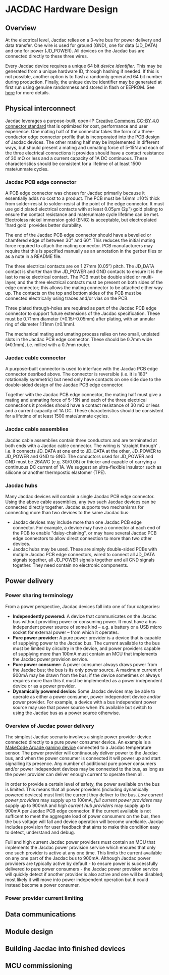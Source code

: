 # JACDAC Hardware Design

## Overview

At the electrical level, Jacdac relies on a 3-wire bus for power delivery and data transfer. One wire is used for ground (GND), one for data (JD_DATA) and one for power (JD_POWER). All devices on the Jacdac bus are connected directly to these three wires. 

Every Jacdac device requires a unique 64 bit _device identifier_. This may be generated from a unique hardware ID, through hashing if needed. 
If this is not possible, another option is to flash a randomly generated 64 bit number during production. Finally, the unique device identifier may be generated at first run using genuine randomness and stored in flash or EEPROM. See [here](https://github.com/mmoskal/jacdac-stm32g0#control-layer) for more details.

## Physical interconnect

Jacdac leverages a purpose-built, open-IP [Creative Commons CC-BY 4.0](https://creativecommons.org/licenses/by/4.0/) [connector standard](https://github.com/microsoft/jacdac-ddk/tree/main/connector#cable) that is optimized for cost, performance and user experience. One mating half of the connector takes the form of a three-conductor edge connector profile that is incorporated into the PCB design of Jacdac devices. The other mating half may be implemented in different ways, but should present a mating and unmating force of 5-15N and each of the three electrical connections it provides should have a contact resistance of 30 mΩ or less and a current capacity of 1A DC continuous. These characteristics should be consistent for a lifetime of at least 1500 mate/unmate cycles. 

### Jacdac PCB edge connector 

A PCB edge connector was chosen for Jacdac primarily because it essentially adds no cost to a product. The PCB must be 1.6mm ±10% thick from solder-resist to solder-resist at the point of the edge connector. It must use gold plated electrical contacts with at least 0.05μm (2μ") gold plating to ensure the contact resistance and mate/unmate cycle lifetime can be met. Electroless nickel immersion gold (ENIG) is acceptable, but electroplated 'hard gold' provides better durability. 

The end of the Jacdac PCB edge connector should have a bevelled or chamfered edge of between 30° and 60°. This reduces the initial mating force required to attach the mating connector. PCB manufacturers may require that this is specified manually as an annotation in the gerber files or as a note in a README file.

The three electrical contacts are on 1.27mm (0.05”) pitch. The JD_DATA contact is shorter than thw JD_POWER and GND contacts to ensure it is the last to make electrical contact. The PCB must be double sided or multi-layer, and the three electrical contacts must be present on both sides of the edge connector; this allows the mating connector to be attached either way up. The contacts on the top and bottom sides of the PCB must be connected electrically using traces and/or vias on the PCB.

Three plated through-holes are required as part of the Jacdac PCB edge connector to support future extensions of the Jacdac specification. These must be 0.71mm diameter (+0.15/-0.05mm) after plating, with an annular ring of diameter 1.11mm (±0.1mm). 

The mechanical mating and umating process relies on two small, unplated slots in the Jacdac PCB edge connector. These should be 0.7mm wide (±0.1mm), i.e. milled with a 0.7mm router.

### Jacdac cable connector 

A purpose-built connector is used to interface with the Jacdac PCB edge connector desribed above. The connector is reversible (i.e. it is 180° rotationally symmetric) but need only have contacts on one side due to the double-sided design of the Jacdac PCB edge connector.

Together with the Jacdac PCB edge connector, the mating half must give a mating and unmating force of 5-15N and each of the three electrical connections it provides should have a contact resistance of 30 mΩ or less and a current capacity of 1A DC. These characteristics should be consistent for a lifetime of at least 1500 mate/unmate cycles.

### Jacdac cable assemblies

Jacdac cable assemblies contain three conductors and are terminated at both ends with a Jacdac cable connector. The wiring is 'straight through' . i.e. it connects JD_DATA at one end to JD_DATA at the other, JD_POWER to JD_POWER and GND to GND. The conductors used for JD_POWER and GND must be 26AWG (e.g. 30/0.08) or thicker and capable of carrying a continuous DC current of 1A. We suggest an ultra-flexible insulator such as silicone or another thermpostic elastomer (TPE). 

### Jacdac hubs

Many Jacdac devices will contain a single Jacdac PCB edge connector. Using the above cable assemblies, any two such Jacdac devices can be connected directly together. Jacdac supports two mechanisms for connecting more than two devices to the same Jacdac bus:
- Jacdac devices may include more than one Jacdac PCB edge connector. For example, a device may have a connector at each end of the PCB to enable "daisy-chaining", or may have several Jacdac PCB edge connectors to allow direct connection to more than two other devices.
- Jacdac hubs may be used. These are simply double-sided PCBs with mutiple Jacdac PCB edge connectors, wired to connect all JD_DATA signals together, all JD_POWER signals together and all GND signals together. They need contain no electronic components.

## Power delivery

### Power sharing terminology
From a power perspective, Jacdac devices fall into one of four catgeories:
- **Independently powered:** A device that communicates on the Jacdac bus without providing power or consuming power. It must have a bus independent power source of some kind – e.g. a battery or a USB micro socket for external power – from which it operates.
- **Pure power provider:** A pure power provider is a device that is capable of supplying power to the Jacdac bus. The current available to the bus must be limited by circuitry in the device, and power providers capable of supplying more than 100mA must contain an MCU that implements the Jacdac power provision service.
- **Pure power consumer:** A power consumer always draws power from the Jacdac bus; the bus is its only power source. A maximum current of 900mA may be drawn from the bus; if the device sometimes or always requires more than this it must be implemented as a power independent device or as a power provider. 
- **Dynamically powered device:** Some Jacdac devices may be able to operate as either a power consumer, power independent device and/or power provider. For example, a device with a bus independent power source may use that power source when it’s available but switch to using the Jacdac bus as a power source otherwise.

### Overview of Jacdac power delivery

The simplest Jacdac scenario involves a single power provider device connected directly to a pure power consumer device. An example is a [MakeCode Arcade gaming device](https://arcade.makecode.com/hardware) connected to a Jacdac temperature sensor. The power provider will continuously deliver power to the Jacdac bus, and when the power consumer is connected it will power up and start signalling its presence. Any number of additional pure power consumers and/or power independent devices may be connected to the bus, as long as the power provider can deliver enough current to operate them all. 

In order to provide a certain level of safety, the power available on the bus is limited. This means that all power providers (including dynamically powered devices) must limit the current they deliver to the bus. _Low current power providers_ may supply up to 100mA, _full current power providers_ may supply up to 900mA and _high current hub providers_ may supply up to 900mA per Jacdac PCB edge connector. If the current available is not sufficent to meet the aggregate load of power consumers on the bus, then the bus voltage will fall and device operation will become unreliable. Jacdac includes provision for user feedback that aims to make this condition easy to detect, understand and debug.

Full and high current Jacdac power providers must contain an MCU that implements the Jacdac power provision service which ensures that only one such provider is active at any one time. This limits the current available on any one part of the Jacdac bus to 900mA. Although Jacdac power providers are typically active by default - to ensure power is successfully delivered to pure power consumers - the Jacdac power provision service will quickly detect if another provider is also active and one will be disabled; most likely it will move into power independent operation but it could instead become a power consumer. 

### Power provider current limiting



## Data communications

## Module design

## Building Jacdac into finished devices

## MCU commissioning
